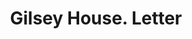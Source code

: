 ---
doi: 10.7916/D86M4JXB
date_other: '1880'
date_other_textual: 1880-1889
form: correspondence
genre:
- Letters (correspondence)
name:
- Gilsey House
object_in_context_url: https://biggert.cul.columbia.edu/items/view/ave_biggert_01008
subject_hierarchical_geographic:
- New York, New York, United States
subject_name:
- Gilsey House
title: Gilsey House. Letter
sort_title: Gilsey House. Letter
call_number: ave_biggert_01008
coordinates:
- 40.71277777777778,-74.00583333333333
pid: ave_biggert_01008
identifiers: ave_biggert_01008
thumbnail: https://derivativo-1.library.columbia.edu/iiif/2/ldpd:344280/full/!256,256/0/native.jpg
permalink: /biggert/ave_biggert_01008/
layout: iiif-image-page
---